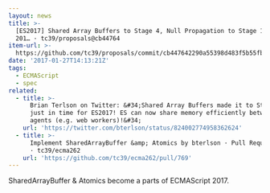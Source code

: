 ```yaml
---
layout: news
title: >-
  [ES2017] Shared Array Buffers to Stage 4, Null Propagation to Stage 1, per
  201… · tc39/proposals@cb44764
item-url: >-
  https://github.com/tc39/proposals/commit/cb447642290a55398d483f5b55fb7f973273c75d
date: '2017-01-27T14:13:21Z'
tags:
  - ECMAScript
  - spec
related:
  - title: >-
      Brian Terlson on Twitter: &#34;Shared Array Buffers made it to Stage 4
      just in time for ES2017! ES can now share memory efficiently between
      agents (e.g. web workers)!&#34;
    url: 'https://twitter.com/bterlson/status/824002774958362624'
  - title: >-
      Implement SharedArrayBuffer &amp; Atomics by bterlson · Pull Request #769
      · tc39/ecma262
    url: 'https://github.com/tc39/ecma262/pull/769'
---
```

SharedArrayBuffer & Atomics become a parts of ECMAScript 2017.
